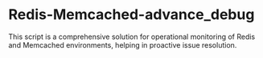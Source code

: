 # Redis-Memcached-advance_debug
This script is a comprehensive solution for operational monitoring of Redis and Memcached environments, helping in proactive issue resolution.
